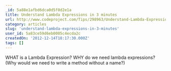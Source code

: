 ```yaml
---
_id: 5a88e1afbd6dca0d5f0d2e1a
title: Understand Lambda Expressions in 3 minutes
url: http://www.codeproject.com/Tips/298963/Understand-Lambda-Expressions-in-3-minutes
category: articles
slug: 'understand-lambda-expressions-in-3-minutes'
user_id: 5a83ce59d6eb0005c4ecda2c
createdOn: '2012-12-14T18:17:30.000Z'
tags: []
---
```


WHAT is a Lambda Expression?
WHY do we need lambda expressions? (Why would we need to write a method without a name?)
